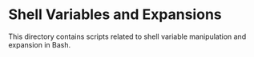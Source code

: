 # Shell Variables and Expansions

This directory contains scripts related to shell variable manipulation and expansion in Bash.
